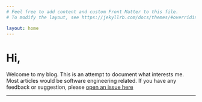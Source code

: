 ```yaml
---
# Feel free to add content and custom Front Matter to this file.
# To modify the layout, see https://jekyllrb.com/docs/themes/#overriding-theme-defaults

layout: home
---
```

# Hi,  
Welcome to my blog. This is an attempt to document what interests me. Most articles would be software engineering related.
If you have any feedback or suggestion, please [open an issue here](https://github.com/srungta/srungta.github.io/issues/new?labels=feedback&title=)

<hr class="p-hr" />